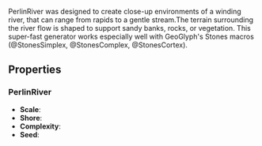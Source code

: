 PerlinRiver was designed to create close-up environments of a winding river, that can range from rapids to a gentle stream.The terrain surrounding the river flow is shaped to support sandy banks, rocks, or vegetation. This super-fast generator works especially well with GeoGlyph's Stones macros (@StonesSimplex, @StonesComplex, @StonesCortex).

## Properties

### PerlinRiver 

- **Scale**: 
- **Shore**: 
- **Complexity**: 
- **Seed**: 




